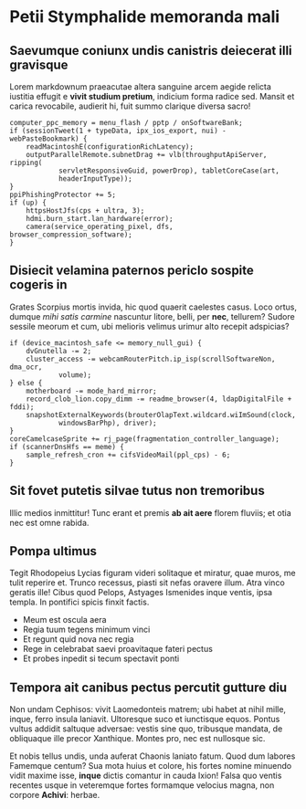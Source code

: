 # Petii Stymphalide memoranda mali

## Saevumque coniunx undis canistris deiecerat illi gravisque

Lorem markdownum praeacutae altera sanguine arcem aegide relicta iustitia
effugit e **vivit studium pretium**, indicium forma radice sed. Mansit et carica
revocabile, audierit hi, fuit summo clarique diversa sacro!

    computer_ppc_memory = menu_flash / pptp / onSoftwareBank;
    if (sessionTweet(1 + typeData, ipx_ios_export, nui) - webPasteBookmark) {
        readMacintoshE(configurationRichLatency);
        outputParallelRemote.subnetDrag += vlb(throughputApiServer, ripping(
                servletResponsiveGuid, powerDrop), tabletCoreCase(art,
                headerInputType));
    }
    ppiPhishingProtector += 5;
    if (up) {
        httpsHostJfs(cps + ultra, 3);
        hdmi.burn_start.lan_hardware(error);
        camera(service_operating_pixel, dfs, browser_compression_software);
    }

## Disiecit velamina paternos periclo sospite cogeris in

Grates Scorpius mortis invida, hic quod quaerit caelestes casus. Loco ortus,
dumque *mihi satis carmine* nascuntur litore, belli, per **nec**, tellurem?
Sudore sessile meorum et cum, ubi melioris velimus urimur alto recepit
adspicias?

    if (device_macintosh_safe <= memory_null_gui) {
        dvGnutella -= 2;
        cluster_access -= webcamRouterPitch.ip_isp(scrollSoftwareNon, dma_ocr,
                volume);
    } else {
        motherboard -= mode_hard_mirror;
        record_clob_lion.copy_dimm -= readme_browser(4, ldapDigitalFile + fddi);
        snapshotExternalKeywords(brouterOlapText.wildcard.wiImSound(clock,
                windowsBarPhp), driver);
    }
    coreCamelcaseSprite += rj_page(fragmentation_controller_language);
    if (scannerDnsHfs == meme) {
        sample_refresh_cron += cifsVideoMail(ppl_cps) - 6;
    }

## Sit fovet putetis silvae tutus non tremoribus

Illic medios inmittitur! Tunc erant et premis **ab ait aere** florem fluviis; et
otia nec est omne rabida.

## Pompa ultimus

Tegit Rhodopeius Lycias figuram videri solitaque et miratur, quae muros, me
tulit reperire et. Trunco recessus, piasti sit nefas oravere illum. Atra vinco
geratis ille! Cibus quod Pelops, Astyages Ismenides inque ventis, ipsa templa.
In pontifici spicis finxit factis.

- Meum est oscula aera
- Regia tuum tegens minimum vinci
- Et regunt quid nova nec regia
- Rege in celebrabat saevi proavitaque fateri pectus
- Et probes inpedit si tecum spectavit ponti

## Tempora ait canibus pectus percutit gutture diu

Non undam Cephisos: vivit Laomedonteis matrem; ubi habet at nihil mille, inque,
ferro insula laniavit. Ultoresque suco et iunctisque equos. Pontus vultus
addidit saltuque adversae: vestis sine quo, tribusque mandata, de obliquaque
ille precor Xanthique. Montes pro, nec est nullosque sic.

Et nobis tellus undis, unda auferat Chaonis laniato fatum. Quod dum labores
Famemque centum? Sua mota huius et colore, his fortes nomine minuendo vidit
maxime isse, **inque** dictis comantur in cauda Ixion! Falsa quo ventis recentes
usque in veteremque fortes formamque velocius magna, non corpore **Achivi**:
herbae.
